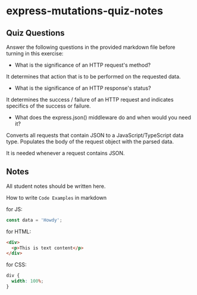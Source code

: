 # express-mutations-quiz-notes

## Quiz Questions

Answer the following questions in the provided markdown file before turning in this exercise:

- What is the significance of an HTTP request's method?

It determines that action that is to be performed on the requested data.

- What is the significance of an HTTP response's status?

It determines the success / failure of an HTTP request and indicates specifics of the success or failure.

- What does the express.json() middleware do and when would you need it?

Converts all requests that contain JSON to a JavaScript/TypeScript data type.
Populates the body of the request object with the parsed data.

It is needed whenever a request contains JSON.

## Notes

All student notes should be written here.

How to write `Code Examples` in markdown

for JS:

```javascript
const data = 'Howdy';
```

for HTML:

```html
<div>
  <p>This is text content</p>
</div>
```

for CSS:

```css
div {
  width: 100%;
}
```
